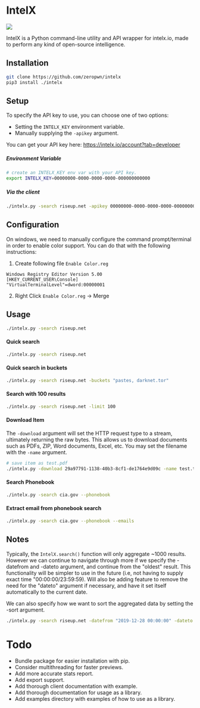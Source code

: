 # IntelX

![](https://i.imgur.com/V2kUSg0.png)

IntelX is a Python command-line utility and API wrapper for intelx.io, made to perform any kind of open-source intelligence.

## Installation
```bash
git clone https://github.com/zeropwn/intelx
pip3 install ./intelx
```

## Setup

To specify the API key to use, you can choose one of two options:
* Setting the ```INTELX_KEY``` environment variable.
* Manually supplying the ```-apikey``` argument.

You can get your API key here: https://intelx.io/account?tab=developer

##### Environment Variable
```bash
# create an INTELX_KEY env var with your API key.
export INTELX_KEY=00000000-0000-0000-0000-000000000000
```

##### Via the client

```bash
./intelx.py -search riseup.net -apikey 00000000-0000-0000-0000-000000000000
```

## Configuration

On windows, we need to manually configure the command prompt/terminal in order to enable color support. You can do that with the following instructions:

1. Create following file ```Enable Color.reg```
```
Windows Registry Editor Version 5.00
[HKEY_CURRENT_USER\Console]
"VirtualTerminalLevel"=dword:00000001
```

2. Right Click ```Enable Color.reg``` -> Merge

## Usage

```bash
./intelx.py -search riseup.net
```


#### Quick search
```bash
./intelx.py -search riseup.net
```

#### Quick search in buckets
```bash
./intelx.py -search riseup.net -buckets "pastes, darknet.tor"
```

#### Search with 100 results
```bash
./intelx.py -search riseup.net -limit 100
```


#### Download Item

The ```-download``` argument will set the HTTP request type to a stream, ultimately returning the raw bytes.
This allows us to download documents such as PDFs, ZIP, Word documents, Excel, etc.
You may set the filename with the ```-name``` argument.
```bash
# save item as test.pdf
./intelx.py -download 29a97791-1138-40b3-8cf1-de1764e9d09c -name test.txt
```


#### Search Phonebook
```bash
./intelx.py -search cia.gov --phonebook
```

#### Extract email from phonebook search
```bash
./intelx.py -search cia.gov --phonebook --emails
```


## Notes

Typically, the ```IntelX.search()``` function will only aggregate ~1000 results. However we can continue to navigate through more if we specify the -datefrom and -dateto argument, and continue from the "oldest" result. This functionality will be simpler to use in the future (i.e, not having to supply exact time "00:00:00/23:59:59). Will also be adding feature to remove the need for the "dateto" argument if necessary, and have it set itself automatically to the current date.

We can also specify how we want to sort the aggregated data by setting the -sort argument.

```bash
./intelx.py -search riseup.net -datefrom "2019-12-28 00:00:00" -dateto "2019-12-31 23:59:59"
```

# Todo
* Bundle package for easier installation with pip.
* Consider multithreading for faster previews.
* Add more accurate stats report.
* Add export support.
* Add thorough client documentation with example.
* Add thorough documentation for usage as a library.
* Add examples directory with examples of how to use as a library.
